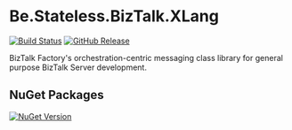 ﻿# Be.Stateless.BizTalk.XLang

[![Build Status](https://dev.azure.com/icraftsoftware/be.stateless/_apis/build/status/Be.Stateless.BizTalk.XLang%20Manual%20Release?branchName=master)](https://dev.azure.com/icraftsoftware/be.stateless/_build/latest?definitionId=46&branchName=master)
[![GitHub Release](https://img.shields.io/github/v/release/icraftsoftware/Be.Stateless.BizTalk.XLang?label=Release)](https://github.com/icraftsoftware/Be.Stateless.BizTalk.XLang/releases/latest)

BizTalk Factory's orchestration-centric messaging class library for general purpose BizTalk Server development.

## NuGet Packages

[![NuGet Version](https://img.shields.io/nuget/v/Be.Stateless.BizTalk.XLang.svg?label=Be.Stateless.BizTalk.XLang&style=flat)](https://www.nuget.org/packages/Be.Stateless.BizTalk.XLang/)
